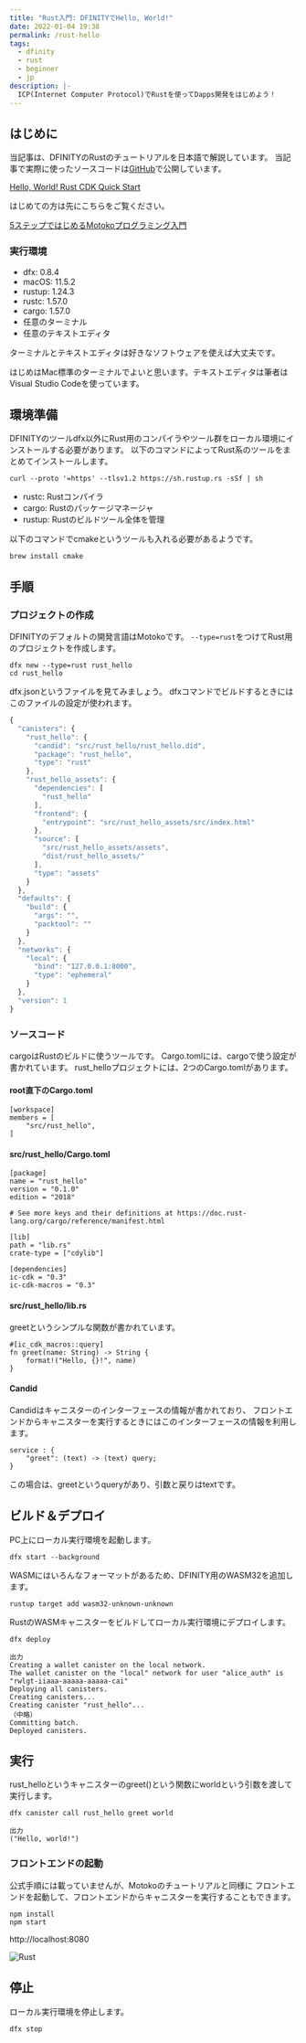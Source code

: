 ```yaml
---
title: "Rust入門: DFINITYでHello, World!"
date: 2022-01-04 19:38
permalink: /rust-hello
tags:
  - dfinity
  - rust
  - beginner
  - jp
description: |-
  ICP(Internet Computer Protocol)でRustを使ってDapps開発をはじめよう！
---
```


## はじめに
当記事は、DFINITYのRustのチュートリアルを日本語で解説しています。
当記事で実際に使ったソースコードは[GitHub](https://github.com/smacon-dev/rust-tutorial/tree/main/rust_hello)で公開しています。

[Hello, World! Rust CDK Quick Start](https://smartcontracts.org/docs/rust-guide/rust-quickstart.html)

はじめての方は先にこちらをご覧ください。

[5ステップではじめるMotokoプログラミング入門](/hello-motoko)

### 実行環境
* dfx: 0.8.4
* macOS: 11.5.2
* rustup: 1.24.3
* rustc: 1.57.0
* cargo: 1.57.0
* 任意のターミナル
* 任意のテキストエディタ

ターミナルとテキストエディタは好きなソフトウェアを使えば大丈夫です。

はじめはMac標準のターミナルでよいと思います。テキストエディタは筆者はVisual Studio Codeを使っています。

## 環境準備
DFINITYのツールdfx以外にRust用のコンパイラやツール群をローカル環境にインストールする必要があります。
以下のコマンドによってRust系のツールをまとめてインストールします。
```
curl --proto '=https' --tlsv1.2 https://sh.rustup.rs -sSf | sh
```

* rustc: Rustコンパイラ
* cargo: Rustのパッケージマネージャ
* rustup: Rustのビルドツール全体を管理

以下のコマンドでcmakeというツールも入れる必要があるようです。
```
brew install cmake
```

## 手順
### プロジェクトの作成
DFINITYのデフォルトの開発言語はMotokoです。
`--type=rust`をつけてRust用のプロジェクトを作成します。
```
dfx new --type=rust rust_hello
cd rust_hello
```
dfx.jsonというファイルを見てみましょう。
dfxコマンドでビルドするときにはこのファイルの設定が使われます。
```js
{
  "canisters": {
    "rust_hello": {
      "candid": "src/rust_hello/rust_hello.did",
      "package": "rust_hello",
      "type": "rust"
    },
    "rust_hello_assets": {
      "dependencies": [
        "rust_hello"
      ],
      "frontend": {
        "entrypoint": "src/rust_hello_assets/src/index.html"
      },
      "source": [
        "src/rust_hello_assets/assets",
        "dist/rust_hello_assets/"
      ],
      "type": "assets"
    }
  },
  "defaults": {
    "build": {
      "args": "",
      "packtool": ""
    }
  },
  "networks": {
    "local": {
      "bind": "127.0.0.1:8000",
      "type": "ephemeral"
    }
  },
  "version": 1
}
```
### ソースコード
cargoはRustのビルドに使うツールです。
Cargo.tomlには、cargoで使う設定が書かれています。
rust_helloプロジェクトには、2つのCargo.tomlがあります。
#### root直下のCargo.toml
```
[workspace]
members = [
    "src/rust_hello",
]
```
#### src/rust_hello/Cargo.toml
```
[package]
name = "rust_hello"
version = "0.1.0"
edition = "2018"

# See more keys and their definitions at https://doc.rust-lang.org/cargo/reference/manifest.html

[lib]
path = "lib.rs"
crate-type = ["cdylib"]

[dependencies]
ic-cdk = "0.3"
ic-cdk-macros = "0.3"
```
#### src/rust_hello/lib.rs
greetというシンプルな関数が書かれています。
```
#[ic_cdk_macros::query]
fn greet(name: String) -> String {
    format!("Hello, {}!", name)
}
```

#### Candid
Candidはキャニスターのインターフェースの情報が書かれており、
フロントエンドからキャニスターを実行するときにはこのインターフェースの情報を利用します。
```
service : {
    "greet": (text) -> (text) query;
}
```
この場合は、greetというqueryがあり、引数と戻りはtextです。

## ビルド＆デプロイ
PC上にローカル実行環境を起動します。
```
dfx start --background
```

WASMにはいろんなフォーマットがあるため、DFINITY用のWASM32を追加します。
```
rustup target add wasm32-unknown-unknown
```

RustのWASMキャニスターをビルドしてローカル実行環境にデプロイします。
```
dfx deploy
```

```
出力
Creating a wallet canister on the local network.
The wallet canister on the "local" network for user "alice_auth" is "rwlgt-iiaaa-aaaaa-aaaaa-cai"
Deploying all canisters.
Creating canisters...
Creating canister "rust_hello"...
（中略）
Committing batch.
Deployed canisters.
```

## 実行
rust_helloというキャニスターのgreet()という関数にworldという引数を渡して実行します。
```
dfx canister call rust_hello greet world
```

```
出力
("Hello, world!")
```

### フロントエンドの起動
公式手順には載っていませんが、Motokoのチュートリアルと同様に
フロントエンドを起動して、フロントエンドからキャニスターを実行することもできます。
```
npm install
npm start
```
http://localhost:8080

![Rust](/media/rust-hello/1.png)

## 停止
ローカル実行環境を停止します。
```
dfx stop
```